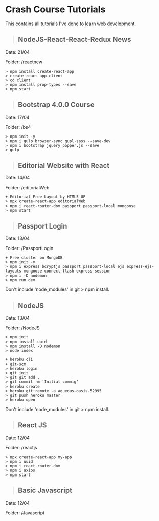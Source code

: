# Crash Course Tutorials

This contains all tutorials I've done to learn web development.

> ## NodeJS-React-React-Redux News

Date: 21/04

Folder: /reactnew

```
> npm install create-react-app
> create-react-app client
> cd client
> npm install prop-types --save
> npm start
```

> ## Bootstrap 4.0.0 Course

Date: 17/04

Folder: /bs4

```
> npm init -y
> npm i gulp browser-sync gupl-sass --save-dev
> npm i bootstrap jquery popper.js --save
> gulp
```

> ## Editorial Website with React

Date: 14/04

Folder: /editorialWeb

```
+ Editorial Free Layout by HTML5 UP
> npx create-react-app editorialWeb
> npm i react-router-dom passport passport-local mongoose
> npm start
```

> ## Passport Login

Date: 13/04

Folder: /PassportLogin

```
+ Free cluster on MongoDB
> npm init -y
> npm i express bcryptjs passport passport-local ejs express-ejs-layouts mongoose connect-flash express-session
> npm i -D nodemon
> npm run dev
```

Don't include 'node_modules' in git > npm install.

> ## NodeJS

Date: 13/04

Folder: /NodeJS

```
> npm init
> npm install uuid
> npm install -D nodemon
> node index
```

```
+ heroku cli
+ git-scm
> heroku login
> git init
> git git add .
> git commit -m 'Initial commig'
> heroku create
> heroku git:remote -a aqueous-oasis-52995
> git push heroku master
> heroku open
```

Don't include 'node_modules' in git > npm install.

> ## React JS

Date: 12/04

Folder: /reactjs

```
> npx create-react-app my-app
> npm i uuid
> npm i react-router-dom
> npm i axios
> npm start
```

> ## Basic Javascript

Date: 12/04

Folder: /Javascript
